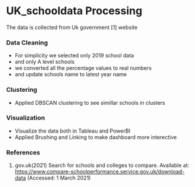 # UK_schooldata Processing

The data is collected from Uk government [1] website

### Data Cleaning
- For simplicity we selected only 2019 school data
- and only A level schools
- we converted all the percentage values to real numbers
- and update schools name to latest year name

### Clustering
- Applied DBSCAN clustering to see simillar schools in clusters

### Visualization
- Visualize the data both in Tableau and PowerBI
- Applied Brushing and Linking to make dashboard more interective


### References
1. gov.uk(2021) Search for schools and colleges to compare. Available at: https://www.compare-schoolperformance.service.gov.uk/download-data (Accessed: 1 March 2021)


